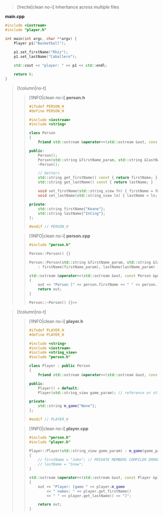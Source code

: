 >[!recite|clean no-i] Inheritance across multiple files

**main.cpp**
```cpp
#include <iostream>
#include "player.h"

int main(int argc, char **argv) {
    Player p1("Basketball");
    
    p1.set_firstName("Rhiz");
    p1.set_lastName("Caballero");

    std::cout << "player: " << p1 << std::endl;

    return 0;
}
```
>[!column|no-t]
>>[!INFO|clean no-i] **person.h**
>> ```cpp
>> #ifndef PERSON_H
>> #define PERSON_H
>> 
>> #include <iostream>
>> #include <string>
>> 
>> class Person
>> {
>>     friend std::ostream &operator<<(std::ostream &out, const Person &person);
>> 
>> public:
>>     Person();
>>     Person(std::string &firstName_param, std::string &lastName_param);
>>     ~Person();
>> 
>>     // Getters
>>     std::string get_firstName() const { return firstName; }
>>     std::string get_lastName() const { return lastName; }
>> 
>>     void set_firstName(std::string_view fn) { firstName = fn; }
>>     void set_lastName(std::string_view ln) { lastName = ln; }
>> 
>> private:
>>     std::string firstName{"Keane"};
>>     std::string lastName{"Inting"};
>> };
>> 
>> #endif // PERSON_H
>> ```
>
>>[!INFO|clean no-i] **person.cpp**
>> ```cpp
>> #include "person.h"
>> 
>> Person::Person() {}
>> 
>> Person::Person(std::string &firstName_param, std::string &lastName_param)
>>     : firstName(firstName_param), lastName(lastName_param) {}
>> 
>> std::ostream &operator<<(std::ostream &out, const Person &person)
>> {
>>     out << "Person [" << person.firstName << " " << person.lastName << "]";
>>     return out;
>> }
>> 
>> Person::~Person() {}>> 
>> ```

>[!column|no-t]
>>[!INFO|clean no-i] **player.h**
>> ```cpp
>> #ifndef PLAYER_H
>> #define PLAYER_H
>> 
>> #include <string>
>> #include <iostream>
>> #include <string_view>
>> #include "person.h"
>> 
>> class Player : public Person
>> {
>>     friend std::ostream &operator<<(std::ostream &out, const Player &player);
>> 
>> public:
>>     Player() = default;
>>     Player(std::string_view game_param); // reference or string_view
>> 
>> private:
>>     std::string m_game{"None"};
>> };
>> 
>> #endif // PLAYER_H
>> ```
>
>>[!INFO|clean no-i] **player.cpp**
>> ```cpp
>> #include "person.h"
>> #include "player.h"
>> 
>> Player::Player(std::string_view game_param) : m_game(game_param)
>> {
>>     // firstName = "John"; // PRIVATE MEMBERS COMPILER ERROR!
>>     // lastName = "Snow";
>> }
>> 
>> std::ostream &operator<<(std::ostream &out, const Player &player)
>> {
>>     out << "Player: [game " << player.m_game
>>         << " names: " << player.get_firstName()
>>         << " " << player.get_lastName() << "]";
>> 
>>     return out;
>> }
>> ```